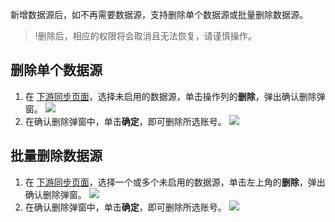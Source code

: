 新增数据源后，如不再需要数据源，支持删除单个数据源或批量删除数据源。
>!删除后，相应的权限将会取消且无法恢复，请谨慎操作。

## 删除单个数据源
1. 在 [下游同步页面](https://console.cloud.tencent.com/eiam/sync-center/downstream)，选择未启用的数据源，单击操作列的**删除**，弹出确认删除弹窗。
![](https://qcloudimg.tencent-cloud.cn/raw/398040947bc2d062b3b11f2c8911cc84.png)
2. 在确认删除弹窗中，单击**确定**，即可删除所选账号。
![](https://qcloudimg.tencent-cloud.cn/raw/8f4b30b9888940d7880e63edbffd6a08.png)

## 批量删除数据源
1. 在 [下游同步页面](https://console.cloud.tencent.com/eiam/sync-center/downstream)，选择一个或多个未启用的数据源，单击左上角的**删除**，弹出确认删除弹窗。
![](https://qcloudimg.tencent-cloud.cn/raw/99e9a61ffa069970009b3d1efadf5b1c.png)
2. 在确认删除弹窗中，单击**确定**，即可删除所选账号。
![](https://qcloudimg.tencent-cloud.cn/raw/8f535bc16355380e015321ecb3999305.png)
